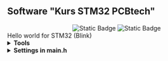 <h2>Software "Kurs STM32 PCBtech"</h2>

<div id="badges" align="center">
    <img alt="Static Badge" src="https://img.shields.io/badge/Lesson%20-3%20-violet">
    <img alt="Static Badge" src="https://img.shields.io/badge/CPU%20-STM32F407VET6%20-blue">
</div>		
Hello world for STM32 (Blink)
<details><summary><b>Tools</b></summary>
<div>Programmer: ST-Link V2</div>
<div>Download: OpenOCD</div>
</details>

<details><summary><b>Settings in main.h</b></summary>
<div>//Тumber of repetitions of the cycle</div>
<div>CYCLES_DELAY 250000</div>
</details>
